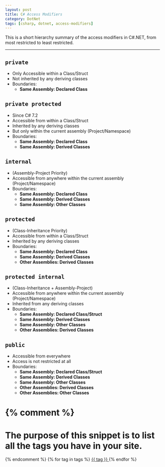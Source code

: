 ```yaml
---
layout: post
title: C# Access Modifiers
category: DotNet
tags: [csharp, dotnet, access-modifiers]
---
```


This is a short hierarchy summary of the access modifiers in C#.NET, from most restricted to least restricted.

---

## `private`

- Only Accessible within a Class/Struct
- Not inherited by any deriving classes
- Boundaries:
  - **Same Assembly: Declared Class**

## `private protected`

- Since C# 7.2
- Accessible from within a Class/Struct
- Inherited by any deriving classes
- But only within the current assembly (Project/Namespace)
- Boundaries:
  - **Same Assembly: Declared Class**
  - **Same Assembly: Derived Classes**

## `internal`

- (Assembly-Project Priority)
- Accessible from anywhere within the current assembly (Project/Namespace)
- Boundaries:
  - **Same Assembly: Declared Class**
  - **Same Assembly: Derived Classes**
  - **Same Assembly: Other Classes**

## `protected`

- (Class-Inheritance Priority)
- Accessible from within a Class/Struct
- Inherited by any deriving classes
- Boundaries:
  - **Same Assembly: Declared Class**
  - **Same Assembly: Derived Classes**
  - **Other Assemblies: Derived Classes**

## `protected internal`

- (Class-Inheritance + Assembly-Project)
- Accessible from anywhere within the current assembly (Project/Namespace)
- Inherited from any deriving classes
- Boundaries:
  - **Same Assembly: Declared Class/Struct**
  - **Same Assembly: Derived Classes**
  - **Same Assembly: Other Classes**
  - **Other Assemblies: Derived Classes**

## `public`

- Accessible from everywhere
- Access is not restricted at all
- Boundaries:
  - **Same Assembly: Declared Class/Struct**
  - **Same Assembly: Derived Classes**
  - **Same Assembly: Other Classes**
  - **Other Assemblies: Derived Classes**
  - **Other Assemblies: Other Classes**

{% comment %}
=======================
The purpose of this snippet is to list all the tags you have in your site.
=======================
{% endcomment %}
{% for tag in tags %}
	<a href="#{{ tag | slugify }}"> {{ tag }} </a>
{% endfor %}
